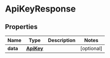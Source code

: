 

# ApiKeyResponse


## Properties

Name | Type | Description | Notes
------------ | ------------- | ------------- | -------------
**data** | [**ApiKey**](ApiKey.md) |  |  [optional]



